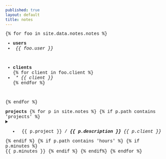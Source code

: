 ```yaml
---
published: true
layout: default
title: notes
---
```

 
<div style="font-family: courier new" class="col12 pad1">
  
{% for foo in site.data.notes.notes %}    
  
  <div> <!--users-->
    <ul>
      <li><strong>users</strong></li>
      <li><em>&nbsp;{{ foo.user }}</em></li>
    </ul>
    <br>
  </div>  
  
  <div> <!--clients-->
    <ul>
      <li><strong>clients</strong></li>
      {% for client in foo.client %}
      <li><em>&nbsp;* {{ client }}</em></li>
      {% endfor %}  
    </ul>
    <br>
  </div>

{% endfor %}  
  
  <div> <!--projects-->
    <strong>projects</strong>
    {% for p in site.notes %}
    {% if p.path contains 'projects' %}
    <details>     
      <summary>
        <ul>
          <li>&nbsp;{{ p.project }}&nbsp;/<strong><em>&nbsp;{{ p.description }}</em></strong>&nbsp;<em class='fr'>{{ p.client }}&nbsp;</em></li>
        </ul>
      </summary>   
      <br>
      {{ p.todo | markdownify }}
      <br>
      {% if p.content.size > 10 %}
      <details>
        <summary>
          <span>&nbsp;&nbsp;notes&nbsp;></span><span class='fr'>*&nbsp;</span>
        </summary>
          <br>
          {{ p.content | markdownify }}
      </details>
      {% endif %}
      <br>
      <hr>
    </details>
    {% endif %}
    {% if p.path contains 'hours' %}
    {% if p.minutes %}
    <br>
    {{ p.minutes }}
    {% endif %}
    {% endif%}
    {% endfor %}
  </div>  

</div>
